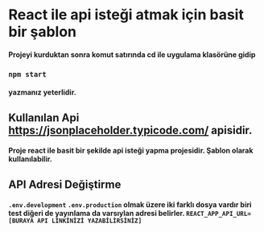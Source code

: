 # React ile api isteği atmak için basit bir şablon

#### Projeyi kurduktan sonra komut satırında cd ile uygulama klasörüne gidip
### `npm start`
#### yazmanız yeterlidir.

## Kullanılan Api https://jsonplaceholder.typicode.com/  apisidir. 
#### Proje react ile basit bir şekilde api isteği yapma projesidir. Şablon olarak kullanılabilir.

## API Adresi Değiştirme
#### `.env.development`  `.env.production` olmak üzere iki farklı dosya vardır biri test diğeri de yayınlama da varsıylan adresi belirler. `REACT_APP_API_URL=[BURAYA API LİNKİNİZİ YAZABİLİRSİNİZ] `
